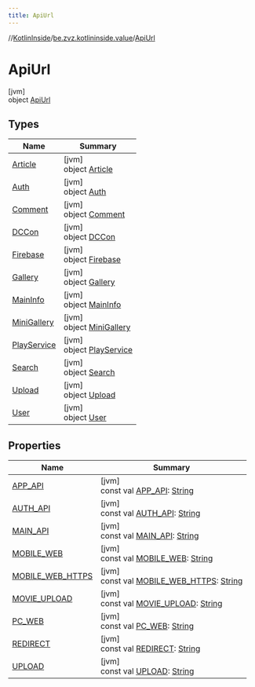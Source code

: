 ```yaml
---
title: ApiUrl
---
```

//[KotlinInside](../../../index.html)/[be.zvz.kotlininside.value](../index.html)/[ApiUrl](index.html)



# ApiUrl



[jvm]\
object [ApiUrl](index.html)



## Types


| Name | Summary |
|---|---|
| [Article](-article/index.html) | [jvm]<br>object [Article](-article/index.html) |
| [Auth](-auth/index.html) | [jvm]<br>object [Auth](-auth/index.html) |
| [Comment](-comment/index.html) | [jvm]<br>object [Comment](-comment/index.html) |
| [DCCon](-d-c-con/index.html) | [jvm]<br>object [DCCon](-d-c-con/index.html) |
| [Firebase](-firebase/index.html) | [jvm]<br>object [Firebase](-firebase/index.html) |
| [Gallery](-gallery/index.html) | [jvm]<br>object [Gallery](-gallery/index.html) |
| [MainInfo](-main-info/index.html) | [jvm]<br>object [MainInfo](-main-info/index.html) |
| [MiniGallery](-mini-gallery/index.html) | [jvm]<br>object [MiniGallery](-mini-gallery/index.html) |
| [PlayService](-play-service/index.html) | [jvm]<br>object [PlayService](-play-service/index.html) |
| [Search](-search/index.html) | [jvm]<br>object [Search](-search/index.html) |
| [Upload](-upload/index.html) | [jvm]<br>object [Upload](-upload/index.html) |
| [User](-user/index.html) | [jvm]<br>object [User](-user/index.html) |


## Properties


| Name | Summary |
|---|---|
| [APP_API](-a-p-p_-a-p-i.html) | [jvm]<br>const val [APP_API](-a-p-p_-a-p-i.html): [String](https://kotlinlang.org/api/latest/jvm/stdlib/kotlin/-string/index.html) |
| [AUTH_API](-a-u-t-h_-a-p-i.html) | [jvm]<br>const val [AUTH_API](-a-u-t-h_-a-p-i.html): [String](https://kotlinlang.org/api/latest/jvm/stdlib/kotlin/-string/index.html) |
| [MAIN_API](-m-a-i-n_-a-p-i.html) | [jvm]<br>const val [MAIN_API](-m-a-i-n_-a-p-i.html): [String](https://kotlinlang.org/api/latest/jvm/stdlib/kotlin/-string/index.html) |
| [MOBILE_WEB](-m-o-b-i-l-e_-w-e-b.html) | [jvm]<br>const val [MOBILE_WEB](-m-o-b-i-l-e_-w-e-b.html): [String](https://kotlinlang.org/api/latest/jvm/stdlib/kotlin/-string/index.html) |
| [MOBILE_WEB_HTTPS](-m-o-b-i-l-e_-w-e-b_-h-t-t-p-s.html) | [jvm]<br>const val [MOBILE_WEB_HTTPS](-m-o-b-i-l-e_-w-e-b_-h-t-t-p-s.html): [String](https://kotlinlang.org/api/latest/jvm/stdlib/kotlin/-string/index.html) |
| [MOVIE_UPLOAD](-m-o-v-i-e_-u-p-l-o-a-d.html) | [jvm]<br>const val [MOVIE_UPLOAD](-m-o-v-i-e_-u-p-l-o-a-d.html): [String](https://kotlinlang.org/api/latest/jvm/stdlib/kotlin/-string/index.html) |
| [PC_WEB](-p-c_-w-e-b.html) | [jvm]<br>const val [PC_WEB](-p-c_-w-e-b.html): [String](https://kotlinlang.org/api/latest/jvm/stdlib/kotlin/-string/index.html) |
| [REDIRECT](-r-e-d-i-r-e-c-t.html) | [jvm]<br>const val [REDIRECT](-r-e-d-i-r-e-c-t.html): [String](https://kotlinlang.org/api/latest/jvm/stdlib/kotlin/-string/index.html) |
| [UPLOAD](-u-p-l-o-a-d.html) | [jvm]<br>const val [UPLOAD](-u-p-l-o-a-d.html): [String](https://kotlinlang.org/api/latest/jvm/stdlib/kotlin/-string/index.html) |

